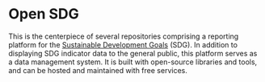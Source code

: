 # Open SDG

This is the centerpiece of several repositories comprising a reporting platform for the [Sustainable Development Goals](https://www.un.org/sustainabledevelopment/sustainable-development-goals/) (SDG). In addition to displaying SDG indicator data to the general public, this platform serves as a data management system. It is built with open-source libraries and tools, and can be hosted and maintained with free services.
